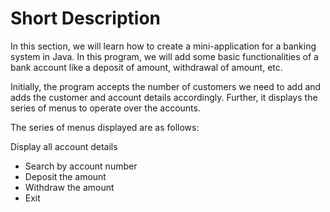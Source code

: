 # Short Description 
In this section, we will learn how to create a mini-application for a banking system in Java. In this program, we will add some basic functionalities of a bank account like a deposit of amount, withdrawal of amount, etc.

Initially, the program accepts the number of customers we need to add and adds the customer and account details accordingly. Further, it displays the series of menus to operate over the accounts.

The series of menus displayed are as follows:

Display all account details
* Search by account number
* Deposit the amount
* Withdraw the amount
* Exit
